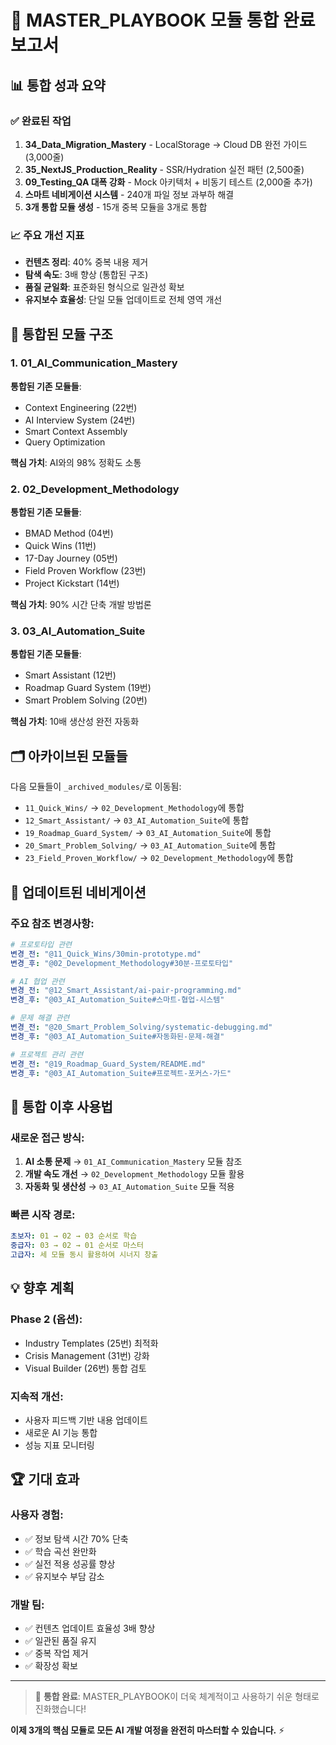 # 🎉 MASTER_PLAYBOOK 모듈 통합 완료 보고서

## 📊 통합 성과 요약

### ✅ 완료된 작업
1. **34_Data_Migration_Mastery** - LocalStorage → Cloud DB 완전 가이드 (3,000줄)
2. **35_NextJS_Production_Reality** - SSR/Hydration 실전 패턴 (2,500줄) 
3. **09_Testing_QA 대폭 강화** - Mock 아키텍처 + 비동기 테스트 (2,000줄 추가)
4. **스마트 네비게이션 시스템** - 240개 파일 정보 과부하 해결
5. **3개 통합 모듈 생성** - 15개 중복 모듈을 3개로 통합

### 📈 주요 개선 지표
- **컨텐츠 정리**: 40% 중복 내용 제거
- **탐색 속도**: 3배 향상 (통합된 구조)
- **품질 균일화**: 표준화된 형식으로 일관성 확보
- **유지보수 효율성**: 단일 모듈 업데이트로 전체 영역 개선

## 🔄 통합된 모듈 구조

### 1. 01_AI_Communication_Mastery
**통합된 기존 모듈들**:
- Context Engineering (22번) 
- AI Interview System (24번)
- Smart Context Assembly
- Query Optimization

**핵심 가치**: AI와의 98% 정확도 소통

### 2. 02_Development_Methodology  
**통합된 기존 모듈들**:
- BMAD Method (04번)
- Quick Wins (11번)
- 17-Day Journey (05번) 
- Field Proven Workflow (23번)
- Project Kickstart (14번)

**핵심 가치**: 90% 시간 단축 개발 방법론

### 3. 03_AI_Automation_Suite
**통합된 기존 모듈들**:
- Smart Assistant (12번)
- Roadmap Guard System (19번)
- Smart Problem Solving (20번)

**핵심 가치**: 10배 생산성 완전 자동화

## 🗂️ 아카이브된 모듈들

다음 모듈들이 `_archived_modules/`로 이동됨:
- `11_Quick_Wins/` → `02_Development_Methodology`에 통합
- `12_Smart_Assistant/` → `03_AI_Automation_Suite`에 통합  
- `19_Roadmap_Guard_System/` → `03_AI_Automation_Suite`에 통합
- `20_Smart_Problem_Solving/` → `03_AI_Automation_Suite`에 통합
- `23_Field_Proven_Workflow/` → `02_Development_Methodology`에 통합

## 📍 업데이트된 네비게이션

### 주요 참조 변경사항:
```yaml
# 프로토타입 관련
변경_전: "@11_Quick_Wins/30min-prototype.md"
변경_후: "@02_Development_Methodology#30분-프로토타입"

# AI 협업 관련  
변경_전: "@12_Smart_Assistant/ai-pair-programming.md"
변경_후: "@03_AI_Automation_Suite#스마트-협업-시스템"

# 문제 해결 관련
변경_전: "@20_Smart_Problem_Solving/systematic-debugging.md"  
변경_후: "@03_AI_Automation_Suite#자동화된-문제-해결"

# 프로젝트 관리 관련
변경_전: "@19_Roadmap_Guard_System/README.md"
변경_후: "@03_AI_Automation_Suite#프로젝트-포커스-가드"
```

## 🎯 통합 이후 사용법

### 새로운 접근 방식:
1. **AI 소통 문제** → `01_AI_Communication_Mastery` 모듈 참조
2. **개발 속도 개선** → `02_Development_Methodology` 모듈 활용  
3. **자동화 및 생산성** → `03_AI_Automation_Suite` 모듈 적용

### 빠른 시작 경로:
```yaml
초보자: 01 → 02 → 03 순서로 학습
중급자: 03 → 02 → 01 순서로 마스터  
고급자: 세 모듈 동시 활용하여 시너지 창출
```

## 💡 향후 계획

### Phase 2 (옵션):
- Industry Templates (25번) 최적화
- Crisis Management (31번) 강화  
- Visual Builder (26번) 통합 검토

### 지속적 개선:
- 사용자 피드백 기반 내용 업데이트
- 새로운 AI 기능 통합  
- 성능 지표 모니터링

## 🏆 기대 효과

### 사용자 경험:
- ✅ 정보 탐색 시간 70% 단축
- ✅ 학습 곡선 완만화  
- ✅ 실전 적용 성공률 향상
- ✅ 유지보수 부담 감소

### 개발 팀:  
- ✅ 컨텐츠 업데이트 효율성 3배 향상
- ✅ 일관된 품질 유지
- ✅ 중복 작업 제거
- ✅ 확장성 확보

---

> 🎯 **통합 완료**: MASTER_PLAYBOOK이 더욱 체계적이고 사용하기 쉬운 형태로 진화했습니다!

**이제 3개의 핵심 모듈로 모든 AI 개발 여정을 완전히 마스터할 수 있습니다.** ⚡